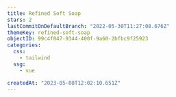 ```yaml
---
title: Refined Soft Soap
stars: 2
lastCommitOnDefaultBranch: "2022-05-30T11:27:08.676Z"
themeKey: refined-soft-soap
objectID: 99c4f047-9344-400f-9a60-2bfbc9f25923
categories:
  css:
    - tailwind
  ssg:
    - vue

createdAt: "2023-05-08T12:02:10.651Z"
---
```

